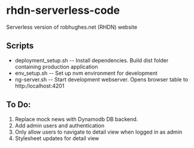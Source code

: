 # rhdn-serverless-code
Serverless version of robhughes.net (RHDN) website 


## Scripts

+ deployment_setup.sh -- Install dependencies. Build dist folder containing production application 
+ env_setup.sh -- Set up nvm environment for development
+ ng-server.sh -- Start development webserver. Opens browser table to http:/localhost:4201

## To Do:
1. Replace mock news with Dynamodb DB backend.
1. Add admin users and authentication
1. Only allow users to navigate to detail view when logged in as admin
1. Stylesheet updates for detail view
